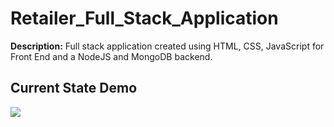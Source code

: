 # Retailer_Full_Stack_Application
**Description:** Full stack application created using HTML, CSS, JavaScript for Front End and a NodeJS and MongoDB backend. 

## Current State Demo
![](docs/docfx/images/SceneCapture.gif)
